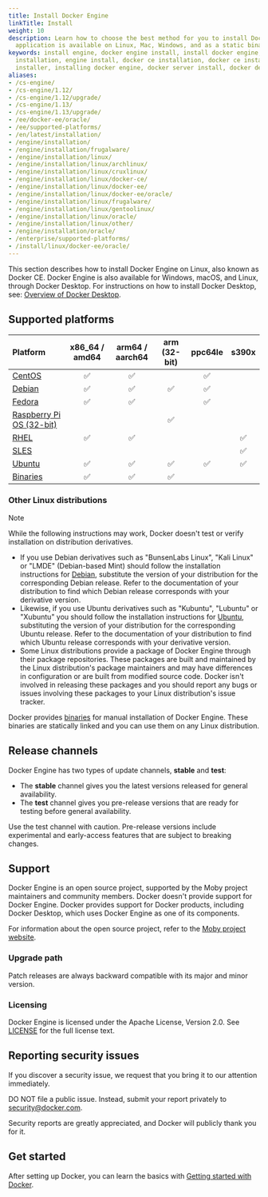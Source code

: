 ```yaml
---
title: Install Docker Engine
linkTitle: Install
weight: 10
description: Learn how to choose the best method for you to install Docker Engine. This client-server
  application is available on Linux, Mac, Windows, and as a static binary.
keywords: install engine, docker engine install, install docker engine, docker engine
  installation, engine install, docker ce installation, docker ce install, engine
  installer, installing docker engine, docker server install, docker desktop vs docker engine
aliases:
- /cs-engine/
- /cs-engine/1.12/
- /cs-engine/1.12/upgrade/
- /cs-engine/1.13/
- /cs-engine/1.13/upgrade/
- /ee/docker-ee/oracle/
- /ee/supported-platforms/
- /en/latest/installation/
- /engine/installation/
- /engine/installation/frugalware/
- /engine/installation/linux/
- /engine/installation/linux/archlinux/
- /engine/installation/linux/cruxlinux/
- /engine/installation/linux/docker-ce/
- /engine/installation/linux/docker-ee/
- /engine/installation/linux/docker-ee/oracle/
- /engine/installation/linux/frugalware/
- /engine/installation/linux/gentoolinux/
- /engine/installation/linux/oracle/
- /engine/installation/linux/other/
- /engine/installation/oracle/
- /enterprise/supported-platforms/
- /install/linux/docker-ee/oracle/
---
```


This section describes how to install Docker Engine on Linux, also known as
Docker CE. Docker Engine is also available for Windows, macOS, and Linux,
through Docker Desktop. For instructions on how to install Docker Desktop,
see: [Overview of Docker Desktop](/manuals/desktop/_index.md).

## Supported platforms

| Platform                                       | x86_64 / amd64 | arm64 / aarch64 | arm (32-bit) | ppc64le | s390x |
| :--------------------------------------------- | :------------: | :-------------: | :----------: | :-----: | :---: |
| [CentOS](centos.md)                            |       ✅       |       ✅        |              |   ✅    |       |
| [Debian](debian.md)                            |       ✅       |       ✅        |      ✅      |   ✅    |       |
| [Fedora](fedora.md)                            |       ✅       |       ✅        |              |   ✅    |       |
| [Raspberry Pi OS (32-bit)](raspberry-pi-os.md) |                |                 |      ✅      |         |       |
| [RHEL](rhel.md)                                |       ✅       |       ✅        |              |         |  ✅   |
| [SLES](sles.md)                                |                |                 |              |         |  ✅   |
| [Ubuntu](ubuntu.md)                            |       ✅       |       ✅        |      ✅      |   ✅    |  ✅   |
| [Binaries](binaries.md)                        |       ✅       |       ✅        |      ✅      |         |       |

### Other Linux distributions

> [!NOTE]
>
> While the following instructions may work, Docker doesn't test or verify
> installation on distribution derivatives.

- If you use Debian derivatives such as "BunsenLabs Linux", "Kali Linux" or 
  "LMDE" (Debian-based Mint) should follow the installation instructions for
  [Debian](debian.md), substitute the version of your distribution for the
  corresponding Debian release. Refer to the documentation of your distribution to find
  which Debian release corresponds with your derivative version.
- Likewise, if you use Ubuntu derivatives such as "Kubuntu", "Lubuntu" or "Xubuntu"
  you should follow the installation instructions for [Ubuntu](ubuntu.md),
  substituting the version of your distribution for the corresponding Ubuntu release.
  Refer to the documentation of your distribution to find which Ubuntu release
  corresponds with your derivative version.
- Some Linux distributions provide a package of Docker Engine through their
  package repositories. These packages are built and maintained by the Linux
  distribution's package maintainers and may have differences in configuration
  or are built from modified source code. Docker isn't involved in releasing these
  packages and you should report any bugs or issues involving these packages to
  your Linux distribution's issue tracker.

Docker provides [binaries](binaries.md) for manual installation of Docker Engine.
These binaries are statically linked and you can use them on any Linux distribution.

## Release channels

Docker Engine has two types of update channels, **stable** and **test**:

* The **stable** channel gives you the latest versions released for general availability.
* The **test** channel gives you pre-release versions that are ready for testing before
  general availability.

Use the test channel with caution. Pre-release versions include experimental and
early-access features that are subject to breaking changes.

## Support

Docker Engine is an open source project, supported by the Moby project maintainers
and community members. Docker doesn't provide support for Docker Engine.
Docker provides support for Docker products, including Docker Desktop, which uses
Docker Engine as one of its components.

For information about the open source project, refer to the
[Moby project website](https://mobyproject.org/).

### Upgrade path

Patch releases are always backward compatible with its major and minor version.

### Licensing

Docker Engine is licensed under the Apache License, Version 2.0. See
[LICENSE](https://github.com/moby/moby/blob/master/LICENSE) for the full
license text.

## Reporting security issues

If you discover a security issue, we request that you bring it to our attention immediately.

DO NOT file a public issue. Instead, submit your report privately to security@docker.com.

Security reports are greatly appreciated, and Docker will publicly thank you for it.

## Get started

After setting up Docker, you can learn the basics with
[Getting started with Docker](/get-started/introduction/_index.md).
